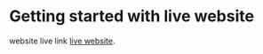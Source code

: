 # Getting started with live website

website live link [live website](https://poetic-shortbread-4674b5.netlify.app/home).
